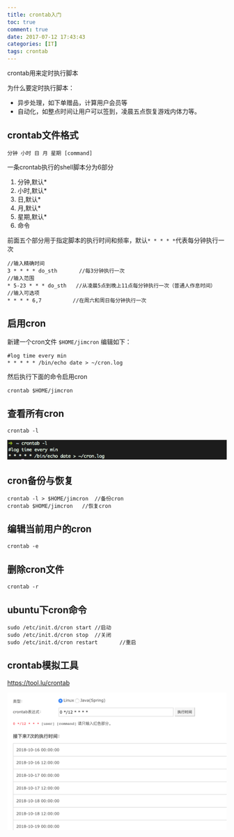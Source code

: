 ```yaml
---
title: crontab入门
toc: true
comment: true
date: 2017-07-12 17:43:43
categories: [IT]
tags: crontab
---
```




crontab用来定时执行脚本

为什么要定时执行脚本：

- 异步处理，如下单赠品，计算用户会员等
- 自动化，如整点时间让用户可以签到，凌晨五点恢复游戏内体力等。


<!--more-->

## crontab文件格式

```
分钟 小时 日 月 星期 [command]
```
一条crontab执行的shell脚本分为6部分

1. 分钟,默认*
2. 小时,默认*
3. 日,默认*
4. 月,默认*
5. 星期,默认*
6. 命令

前面五个部分用于指定脚本的执行时间和频率，默认`* * * * *`代表每分钟执行一次



```
//输入精确时间
3 * * * * do_sth	   //每3分钟执行一次
//输入范围
* 5-23 * * * do_sth   //从凌晨5点到晚上11点每分钟执行一次（普通人作息时间）
//输入可选项
* * * * 6,7          //在周六和周日每分钟执行一次

```

## 启用cron

新建一个cron文件 `$HOME/jimcron`
编辑如下：

```
#log time every min
* * * * * /bin/echo date > ~/cron.log
```

然后执行下面的命令启用cron

```
crontab $HOME/jimcron
```

## 查看所有cron
```
crontab -l
```

![20170712149985458536665.png](get-started-to-crontab/20170712149985458536665.png)

## cron备份与恢复

```
crontab -l > $HOME/jimcron  //备份cron
crontab $HOME/jimcron	//恢复cron
```

## 编辑当前用户的cron

```
crontab -e
```

## 删除cron文件

```
crontab -r
```

## ubuntu下cron命令
```
sudo /etc/init.d/cron start	//启动
sudo /etc/init.d/cron stop 	//关闭
sudo /etc/init.d/cron restart		//重启
```

## crontab模拟工具

https://tool.lu/crontab



![image-20181015222003501](get-started-to-crontab/image-20181015222003501.png)
